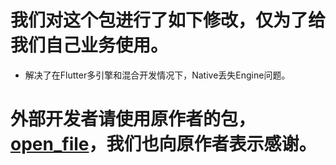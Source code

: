 
# 我们对这个包进行了如下修改，仅为了给我们自己业务使用。

- 解决了在Flutter多引擎和混合开发情况下，Native丢失Engine问题。

# 外部开发者请使用原作者的包，[open_file](https://pub.dev/packages/open_file)，我们也向原作者表示感谢。

